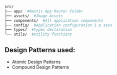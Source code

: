 ```bash
src/
├── app/  #Nextjs App Router Folder
├── assets/  #Image Assets
├── components/  #All application components
├── config/  #application configuration i.e sass
├── types/  #types declaration
└── utils/  #utility functions
```



## Design Patterns used:
- Atomic Design Patterns
- Compound Design Patterns

